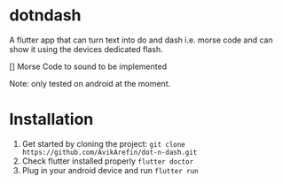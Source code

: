 # dotndash

A flutter app that can turn text into do and dash i.e. morse code and can show it using the devices dedicated flash.

[] Morse Code to sound to be implemented

Note: only tested on android at the moment.

# Installation

1. Get started by cloning the project: ```git clone https://github.com/AvikArefin/dot-n-dash.git```
2. Check flutter installed properly ```flutter doctor```
3. Plug in your android device and run ```flutter run```
